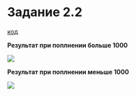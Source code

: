 # Задание 2.2
[код](https://github.com/LukoyanovNikolay/Java-Homework-2-2/blob/main/src/Main.java)

**Результат при поплнении больше 1000**

![](https://user-images.githubusercontent.com/123146994/218512602-6092c3c3-2199-447f-8d25-eb19a122d78a.jpg)

**Результат при поплнении меньше 1000**

![](https://user-images.githubusercontent.com/123146994/218512951-1644c5c6-bd79-44d7-8066-cfdf06353283.jpg)
